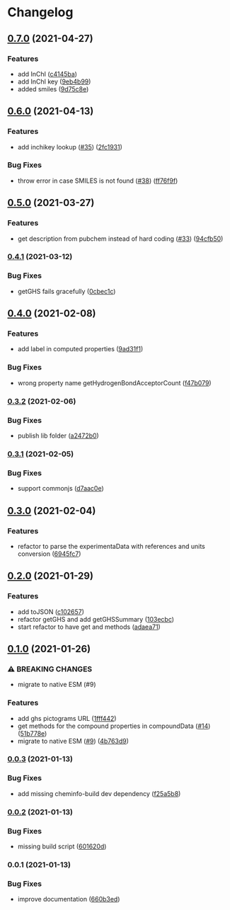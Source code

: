 # Changelog

## [0.7.0](https://www.github.com/cheminfo/pubchem/compare/v0.6.0...v0.7.0) (2021-04-27)


### Features

* add InChI ([c4145ba](https://www.github.com/cheminfo/pubchem/commit/c4145ba0224b4b9a425620c410385d21b7ee2843))
* add InChI key ([9eb4b99](https://www.github.com/cheminfo/pubchem/commit/9eb4b99e225485e3be0b34c6eef706715731b165))
* added smiles ([9d75c8e](https://www.github.com/cheminfo/pubchem/commit/9d75c8e731020d45a2ce3897d28ef66d1623c44e))

## [0.6.0](https://www.github.com/cheminfo/pubchem/compare/v0.5.0...v0.6.0) (2021-04-13)


### Features

* add inchikey lookup ([#35](https://www.github.com/cheminfo/pubchem/issues/35)) ([2fc1931](https://www.github.com/cheminfo/pubchem/commit/2fc19316b2d47d75cb1bfa94f64f3429e6de3fa1))


### Bug Fixes

* throw error in case SMILES is not found ([#38](https://www.github.com/cheminfo/pubchem/issues/38)) ([ff76f9f](https://www.github.com/cheminfo/pubchem/commit/ff76f9fbb185041f4baef852d9640e002b576471))

## [0.5.0](https://www.github.com/cheminfo/pubchem/compare/v0.4.1...v0.5.0) (2021-03-27)


### Features

* get description from pubchem instead of hard coding ([#33](https://www.github.com/cheminfo/pubchem/issues/33)) ([94cfb50](https://www.github.com/cheminfo/pubchem/commit/94cfb50887973ced4007e857b3d52ac051c4fdb4))

### [0.4.1](https://www.github.com/cheminfo/pubchem/compare/v0.4.0...v0.4.1) (2021-03-12)


### Bug Fixes

* getGHS fails gracefully ([0cbec1c](https://www.github.com/cheminfo/pubchem/commit/0cbec1cd573a913b4fb206f7c6863581e0731179))

## [0.4.0](https://www.github.com/cheminfo/pubchem/compare/v0.3.2...v0.4.0) (2021-02-08)


### Features

* add label in computed properties ([9ad31f1](https://www.github.com/cheminfo/pubchem/commit/9ad31f1e0cfe245e7c4eda4ed07712076a6c4b0f))


### Bug Fixes

* wrong property name getHydrogenBondAcceptorCount ([f47b079](https://www.github.com/cheminfo/pubchem/commit/f47b079e1bf4eb3f470d34dac0ac54c6b7179023))

### [0.3.2](https://www.github.com/cheminfo/pubchem/compare/v0.3.1...v0.3.2) (2021-02-06)


### Bug Fixes

* publish lib folder ([a2472b0](https://www.github.com/cheminfo/pubchem/commit/a2472b0e432704862591a6ade2e813a218108c9e))

### [0.3.1](https://www.github.com/cheminfo/pubchem/compare/v0.3.0...v0.3.1) (2021-02-05)


### Bug Fixes

* support commonjs ([d7aac0e](https://www.github.com/cheminfo/pubchem/commit/d7aac0eb349d935dabb7e22a644ab06922798ff1))

## [0.3.0](https://www.github.com/cheminfo/pubchem/compare/v0.2.0...v0.3.0) (2021-02-04)


### Features

* refactor to parse the experimentaData with references and units conversion ([6945fc7](https://www.github.com/cheminfo/pubchem/commit/6945fc760d7251c285479a4c57378ede20cfba85))

## [0.2.0](https://www.github.com/cheminfo/pubchem/compare/v0.1.0...v0.2.0) (2021-01-29)


### Features

* add toJSON ([c102657](https://www.github.com/cheminfo/pubchem/commit/c102657695f1c3c103d1057cbcb28ab14ab57fa6))
* refactor getGHS and add getGHSSummary ([103ecbc](https://www.github.com/cheminfo/pubchem/commit/103ecbced961f60b1cae2cac6a530078a6f1edb3))
* start refactor to have get and methods ([adaea71](https://www.github.com/cheminfo/pubchem/commit/adaea71f838e445237e44de2afe4a41deb985496))

## [0.1.0](https://www.github.com/cheminfo/pubchem/compare/v0.0.3...v0.1.0) (2021-01-26)


### ⚠ BREAKING CHANGES

* migrate to native ESM (#9)

### Features

* add ghs pictograms URL ([1fff442](https://www.github.com/cheminfo/pubchem/commit/1fff442957c0ec1c43b6f1cddd52e528ab72538b))
* get methods for the compound properties in compoundData ([#14](https://www.github.com/cheminfo/pubchem/issues/14)) ([51b778e](https://www.github.com/cheminfo/pubchem/commit/51b778e8f524a1c2d061e78b17b470b4db0ce494))
* migrate to native ESM ([#9](https://www.github.com/cheminfo/pubchem/issues/9)) ([4b763d9](https://www.github.com/cheminfo/pubchem/commit/4b763d9b3a8554f72da4fc5ca2c904a11b4ff4e2))

### [0.0.3](https://www.github.com/cheminfo/pubchem/compare/v0.0.2...v0.0.3) (2021-01-13)


### Bug Fixes

* add missing cheminfo-build dev dependency ([f25a5b8](https://www.github.com/cheminfo/pubchem/commit/f25a5b8e878d187a31d836ed33fe006234d44afb))

### [0.0.2](https://www.github.com/cheminfo/pubchem/compare/v0.0.1...v0.0.2) (2021-01-13)


### Bug Fixes

* missing build script ([601620d](https://www.github.com/cheminfo/pubchem/commit/601620d93ebef32508fa66c39cc05a15d488aaa6))

### 0.0.1 (2021-01-13)


### Bug Fixes

* improve documentation ([660b3ed](https://www.github.com/cheminfo/pubchem/commit/660b3edc2b4500ef2b9841e94d1618308478fb22))
